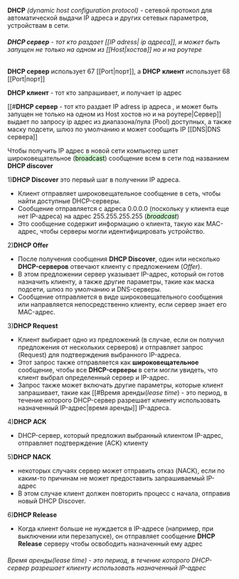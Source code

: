 **DHCP** *(dynamic host configuration protocol)*  - сетевой протокол для автоматической выдачи IP адреса и других сетевых параметров, устройствам в сети.

###### **DHCP сервер** - тот кто раздает [[IP adress| ip адреса]], и может быть запущен не только на одном из [[Host|хостов]] но и на роутере
**DHCP сервер** использует 67 [[Port|порт]], а **DHCP** **клиент** использует 68 [[Port|порт]]

**DHCP клиент** - тот кто запрашивает, и получает ip адрес

[[#**DHCP сервер** - тот кто раздает IP adress ip адреса , и может быть запущен не только на одном из Host хостов но и на роутере|Сервер]] выдает по запросу ip адрес из диапазона/пула (Pool) доступных, а также маску подсети, шлюз по умолчанию и может сообщить IP [[DNS|DNS сервера]]

Чтобы получить IP адрес в новой сети компьютер шлет широковещательное (<mark style="background: #BBFABBA6;">broadcast</mark>) сообщение всем в сети под названием **DHCP discover** 

1)**DHCP Discover** это первый шаг в получении IP адреса.
- Клиент отправляет широковещательное сообщение в сеть, чтобы найти доступные DHCP-серверы.
- Сообщение отправляется с адреса 0.0.0.0 (поскольку у клиента еще нет IP-адреса) на адрес 255.255.255.255 (*<mark style="background: #BBFABBA6;">broadcast</mark>*)
- Это сообщение содержит информацию о клиента, такую как MAC-адрес, чтобы серверы могли идентифицировать устройство.

2)**DHCP Offer** 
- После получения сообщения **DHCP Discover**, один или несколько **DHCP-серверов** отвечают клиенту с предложением (*Offer*).
- В этом предложении сервер указывает IP-адрес, который он готов назначить клиенту, а также другие параметры, такие как маска подсети, шлюз по умолчанию и DNS-серверы.
- Сообщение отправляется в виде широковещательного сообщения или направляется непосредственно клиенту, если сервер знает его MAC-адрес.

3)**DHCP Request** 
- Клиент выбирает одно из предложений (в случае, если он получил предложения от нескольких серверов) и отправляет запрос (Request) для подтверждения выбранного IP-адреса.
- Этот запрос также отправляется как **широковещательное** сообщение, чтобы все **DHCP-серверы** в сети могли увидеть, что клиент выбрал определенный сервер и IP-адрес.
- Запрос также может включать другие параметры, которые клиент запрашивает, такие как [[#Время аренды(*lease time*) - это период, в течение которого DHCP-сервер разрешает клиенту использовать назначенный IP-адрес|время аренды]] IP-адреса.

4)**DHCP ACK** 
- DHCP-сервер, который предложил выбранный клиентом IP-адрес, отправляет подтверждение (ACK) клиенту

5)**DHCP NACK**
- некоторых случаях сервер может отправить отказ (NACK), если по каким-то причинам не может предоставить запрашиваемый IP-адрес
- В этом случае клиент должен повторить процесс с начала, отправив новый DHCP Discover.

6)**DHCP Release**
- Когда клиент больше не нуждается в IP-адресе (например, при выключении или перезапуске), он отправляет сообщение **DHCP Release** серверу чтобы освободить назначенный ему адрес

###### Время аренды(*lease time*) - это период, в течение которого DHCP-сервер разрешает клиенту использовать назначенный IP-адрес